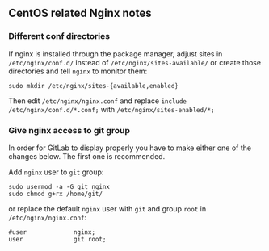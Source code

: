 ## CentOS related Nginx notes

### Different conf directories

If nginx is installed through the package manager, adjust sites in `/etc/nginx/conf.d/` 
instead of `/etc/nginx/sites-available/` or create those directories and tell `nginx`
to monitor them:

    sudo mkdir /etc/nginx/sites-{available,enabled}

Then edit `/etc/nginx/nginx.conf` and replace `include /etc/nginx/conf.d/*.conf;`
with `/etc/nginx/sites-enabled/*;`

### Give nginx access to git group

In order for GitLab to display properly you have to make either one of the changes
below. The first one is recommended.

Add `nginx` user to `git` group:

    sudo usermod -a -G git nginx
    sudo chmod g+rx /home/git/

or replace the default `nginx` user with `git` and group `root` in `/etc/nginx/nginx.conf`:

    #user             nginx;
    user              git root;
